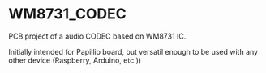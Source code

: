 # WM8731_CODEC
PCB project of a audio CODEC based on WM8731 IC. 

Initially intended for Papillio board, but versatil enough to be used with any other device (Raspberry, Arduino, etc.))  

